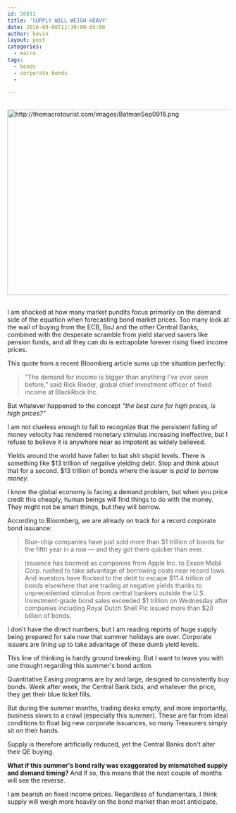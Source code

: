```yaml
---
id: 26011
title: 'SUPPLY WILL WEIGH HEAVY'
date: 2016-09-08T11:30:00-05:00
author: kevin
layout: post
categories:
  - macro
tags:
  - bonds
  - corporate bonds
  - 
   
---
```

<a href="http://themacrotourist.com/images/BatmanSep0916.png"><img src="http://themacrotourist.com/images/BatmanSep0916.png" alt="http://themacrotourist.com/images/BatmanSep0916.png" width="750" height="420" style="margin:30px auto;display:block;"></a>

I am shocked at how many market pundits focus primarily on the demand side of the equation when forecasting bond market prices.  Too many look at the wall of buying from the ECB, BoJ and the other Central Banks, combined with the desperate scramble from yield starved savers like pension funds, and all they can do is extrapolate forever rising fixed income prices.  

This quote from a recent Bloomberg article sums up the situation perfectly:

>“The demand for income is bigger than anything I've ever seen before,” said Rick Rieder, global chief investment officer of fixed income at BlackRock Inc.

But whatever happened to the concept *"the best cure for high prices, is high prices?"*

I am not clueless enough to fail to recognize that the persistent falling of money velocity has rendered monetary stimulus increasing ineffective, but I refuse to believe it is anywhere near as impotent as widely believed.

Yields around the world have fallen to bat shit stupid levels.  There is something like $13 trillion of negative yielding debt.  Stop and think about that for a second.  $13 trillion of bonds where the issuer is *paid to borrow money*.  

I know the global economy is facing a demand problem, but when you price credit this cheaply, human beings will find things to do with the money.  They might not be smart things, but they will borrow.  

According to Bloomberg, we are already on track for a record corporate bond issuance:

>Blue-chip companies have just sold more than $1 trillion of bonds for the fifth year in a row — and they got there quicker than ever.

>Issuance has boomed as companies from Apple Inc. to Exxon Mobil Corp. rushed to take advantage of borrowing costs near record lows. And investors have flocked to the debt to escape $11.4 trillion of bonds elsewhere that are trading at negative yields thanks to unprecedented stimulus from central bankers outside the U.S. Investment-grade bond sales exceeded $1 trillion on Wednesday after companies including Royal Dutch Shell Plc issued more than $20 billion of bonds. 

I don't have the direct numbers, but I am reading reports of huge supply being prepared for sale now that summer holidays are over.  Corporate issuers are lining up to take advantage of these dumb yield levels.

This line of thinking is hardly ground breaking.  But I want to leave you with one thought regarding this summer's bond action.

Quantitative Easing programs are by and large, designed to consistently buy bonds.  Week after week, the Central Bank bids, and whatever the price, they get their blue ticket fills. 

But during the summer months, trading desks empty, and more importantly, business slows to a crawl (especially this summer).  These are far from ideal conditions to float big new corporate issuances, so many Treasurers simply sit on their hands.  

Supply is therefore artificially reduced, yet the Central Banks don't alter their QE buying.

**What if this summer's bond rally was exaggerated by mismatched supply and demand timing?**  And if so, this means that the next couple of months will see the reverse.  

I am bearish on fixed income prices.  Regardless of fundamentals, I think supply will weigh more heavily on the bond market than most anticipate.  

